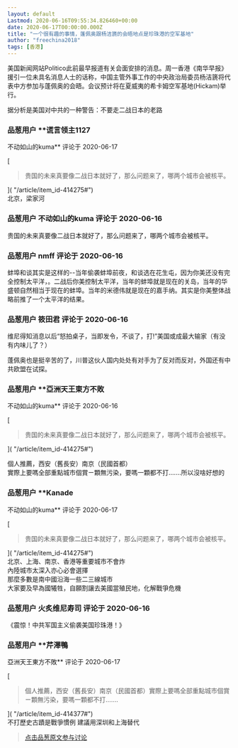 ```yaml
---
layout: default
Lastmod: 2020-06-16T09:55:34.826460+00:00
date: 2020-06-17T00:00:00.000Z
title: "一个很有趣的事情，蓬佩奥跟杨洁篪的会晤地点是珍珠港的空军基地"
author: "freechina2018"
tags: [香港]
---
```


美国新闻网站Politico此前最早报道有关会面安排的消息。周一香港《南华早报》援引一位未具名消息人士的话称，中国主管外事工作的中央政治局委员杨洁篪将代表中方参加与蓬佩奥的会晤。会议预计将在夏威夷的希卡姆空军基地(Hickam)举行。  
  
据分析是美国对中共的一种警告：不要走二战日本的老路

            
### 品葱用户 **谎言领主1127 
不动如山的kuma** 评论于 2020-06-17
        
[

> 贵国的未来真要像二战日本就好了，那么问题来了，哪两个城市会被核平。

]( "/article/item_id-414275#")  
北京，梁家河
        


            
### 品葱用户 **不动如山的kuma** 评论于 2020-06-16
        
贵国的未来真要像二战日本就好了，那么问题来了，哪两个城市会被核平。
        


            
### 品葱用户 **nmff** 评论于 2020-06-16
        
蚌埠和谈其实是这样的--当年偷袭蚌埠前夜，和谈选在花生屯，因为你美还没有完全控制太平洋，。二战后你美控制太平洋，当年的蚌埠就是现在的关岛，当年的华盛顿自然相当于现在的蚌埠。当年的米德伟就是现在的嘉手纳。其实是你美整体战略前推了一个太平洋的结果。
        


            
### 品葱用户 **筱田君** 评论于 2020-06-16
        
维尼得知消息以后“怒拍桌子，当即发令，不谈了，打!”美国或成最大输家（有没有内味儿了？）  
  
  
  
蓬佩奥也是挺辛苦的了，川普这伙人国内处处有对手为了反对而反对，外国还有中共欧盟在试探。
        


            
### 品葱用户 **亞洲天王東方不敗 
不动如山的kuma** 评论于 2020-06-16
        
[

> 贵国的未来真要像二战日本就好了，那么问题来了，哪两个城市会被核平。

]( "/article/item_id-414275#")  
  
個人推薦，西安（舊長安）南京（民國首都）  
實際上要嗎全部重點城市個賞ㄧ顆無污染，要嗎一顆都不打.......所以沒啥好想的
        


            
### 品葱用户 **Kanade 
不动如山的kuma** 评论于 2020-06-17
        
[

> 贵国的未来真要像二战日本就好了，那么问题来了，哪两个城市会被核平。

]( "/article/item_id-414275#")  
北京、上海、南京、香港等重要城市不會炸  
內陸城市太深入亦心必會選擇  
那麼多數是南中國沿海一些二三線城市  
大家要及早為國犧牲，自願割讓去美國當殖民地，化解戰爭危機
        


            
### 品葱用户 **火炙维尼寿司** 评论于 2020-06-16
        
《震惊！中共军国主义偷袭美国珍珠港！》
        


            
### 品葱用户 **芹澤鴨 
亞洲天王東方不敗** 评论于 2020-06-17
        
[

> 個人推薦，西安（舊長安）南京（民國首都）實際上要嗎全部重點城市個賞ㄧ顆無污染，要嗎一顆都不打.......

]( "/article/item_id-414377#")  
不打歷史古蹟是戰爭慣例 建議用深圳和上海替代
        






> [点击品葱原文参与讨论](https://pincong.rocks/article/id-20448__sort_key-agree_count__sort-DESC?warning)

